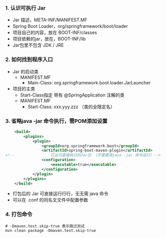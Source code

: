 
### 1. 认识可执行 Jar

- Jar 描述，META-INF/MANIFEST.MF
- Spring Boot Loader，org/springframework/boot/loader 
- 项⽬自己的内容，放在 BOOT-INF/classes
- 项⽬依赖的jar，放在，BOOT-INF/lib
- Jar包里不包含 JDK / JRE


### 2. 如何找到程序入口
- Jar 的启动类
    - MANIFEST.MF
        - Main-Class: org.springframework.boot.loader.JarLauncher
- 项目的主类 
    - Start-Class指定 带有 @SpringApplication 注解的类
    - MANIFEST.MF
        - Start-Class: xxx.yyy.zzz （类的全限定名）



### 3. 省略java -jar 命令执行，需POM添加设置

```xml
	<build>
		<plugins>
			<plugin>
				<groupId>org.springframework.boot</groupId>
				<artifactId>spring-boot-maven-plugin</artifactId>
<!--				打出可直接执行的Jar包 （不需要用java -jar 命令运行）-->
				<configuration>
					<executable>true</executable>
				</configuration>
			</plugin>
		</plugins>
	</build>
```

- 打包后的 Jar 可直接运⾏行行，⽆无需 java 命令
- 可以在 .conf 的同名⽂文件中配置参数

### 4. 打包命令

```shell
# -Dmaven.test.skip-true 表示跳过测试
mvn clean package -Dmaven.test.skip-true
```

